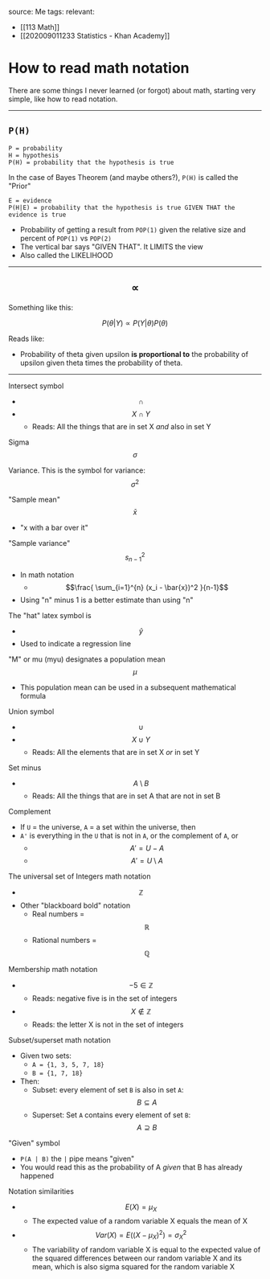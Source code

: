 source: Me
tags: 
relevant: 
- [[113 Math]]
- [[202009011233 Statistics - Khan Academy]]

# How to read math notation

There are some things I never learned (or forgot) about math, starting very simple, like how to read notation.

---

## `P(H)`

```
P = probability
H = hypothesis
P(H) = probability that the hypothesis is true
```

In the case of Bayes Theorem (and maybe others?), `P(H)` is called the "Prior"

```
E = evidence
P(H|E) = probability that the hypothesis is true GIVEN THAT the evidence is true
```
- Probability of getting a result from `POP(1)` given the relative size and percent of `POP(1)` vs `POP(2)`
- The vertical bar says "GIVEN THAT". It LIMITS the view
- Also called the LIKELIHOOD

---

## $$\propto$$

Something like this:

$$P(\theta | \Upsilon) \propto P(\Upsilon | \theta)P(\theta)$$

Reads like:
- Probability of theta given upsilon **is proportional to** the probability of upsilon given theta times the probability of theta.

---

Intersect symbol
- $$\cap$$
- $$X \cap Y$$
	- Reads: All the things that are in set X _and_ also in set Y


Sigma
$$\sigma$$

Variance. This is the symbol for variance:
$$\sigma^2$$

"Sample mean"
$$\bar{x}$$
- "x with a bar over it"

"Sample variance"
$$s^2_{n-1}$$
- In math notation
	- $$\frac{ \sum_{i=1}^{n} (x_i - \bar{x})^2 }{n-1}$$
- Using "n" minus 1 is a better estimate than using "n"

The "hat" latex symbol is 
- $$\hat{y}$$
- Used to indicate a regression line

"M" or mu (myu) designates a population mean
$$\mu$$
- This population mean can be used in a subsequent mathematical formula


Union symbol
- $$\cup$$
- $$X \cup Y$$
	- Reads: All the elements that are in set X _or_ in set Y

Set minus
- $$A \setminus B$$
	- Reads: All the things that are in set A that are not in set B

Complement
- If `U` = the universe, `A` = a set within the universe, then
- `A'` is everything in the `U` that is not in `A`, or the complement of `A`, or
	- $$A' = U - A$$
	- $$A' = U \setminus A$$


The universal set of Integers math notation
- $$\mathbb{Z}$$
- Other "blackboard bold" notation
	- Real numbers = $$\mathbb{R}$$
	- Rational numbers = $$\mathbb{Q}$$

Membership math notation
- $$-5 \in \mathbb{Z}$$
	- Reads: negative five is in the set of integers
- $$X \notin \mathbb{Z}$$
	- Reads: the letter X is not in the set of integers

Subset/superset math notation
- Given two sets:
	- `A = {1, 3, 5, 7, 18}`
	- `B = {1, 7, 18}`
- Then:
	- Subset: every element of set `B` is also in set `A`: $$B \subseteq A$$
	- Superset: Set `A` contains every element of set `B`: $$A \supseteq B$$

"Given" symbol
- `P(A | B)` the `|` pipe means "given"
- You would read this as the probability of A _given_ that B has already happened


Notation similarities
- $$E(X) = \mu_X$$
	- The expected value of a random variable X equals the mean of X
- $$Var(X) = E((X - \mu_X)^2) = \sigma_X^2$$
	- The variability of random variable X is equal to the expected value of the squared differences between our random variable X and its mean, which is also sigma squared for the random variable X

